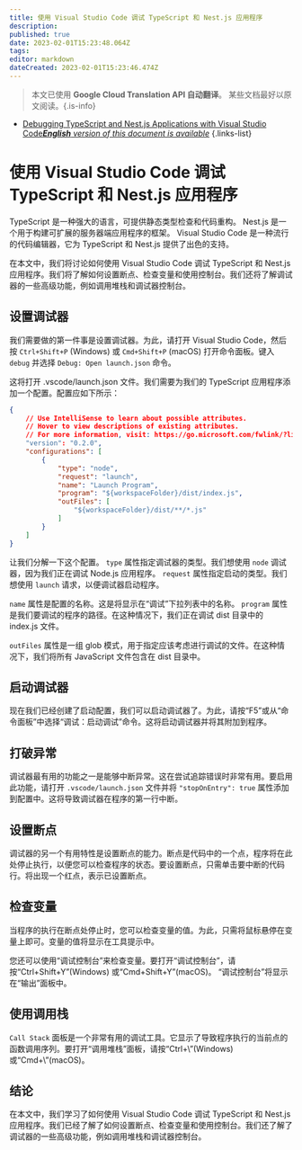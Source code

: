 ```yaml
---
title: 使用 Visual Studio Code 调试 TypeScript 和 Nest.js 应用程序
description: 
published: true
date: 2023-02-01T15:23:48.064Z
tags: 
editor: markdown
dateCreated: 2023-02-01T15:23:46.474Z
---
```


> 本文已使用 **Google Cloud Translation API 自动翻译**。
某些文档最好以原文阅读。{.is-info}

- [Debugging TypeScript and Nest.js Applications with Visual Studio Code***English** version of this document is available*](/en/Knowledge-base/TypeScript/debugging-typescript-and-nest-js-applications-with-visual-studio-code)
{.links-list}



# 使用 Visual Studio Code 调试 TypeScript 和 Nest.js 应用程序

TypeScript 是一种强大的语言，可提供静态类型检查和代码重构。 Nest.js 是一个用于构建可扩展的服务器端应用程序的框架。 Visual Studio Code 是一种流行的代码编辑器，它为 TypeScript 和 Nest.js 提供了出色的支持。

在本文中，我们将讨论如何使用 Visual Studio Code 调试 TypeScript 和 Nest.js 应用程序。我们将了解如何设置断点、检查变量和使用控制台。我们还将了解调试器的一些高级功能，例如调用堆栈和调试器控制台。

## 设置调试器

我们需要做的第一件事是设置调试器。为此，请打开 Visual Studio Code，然后按 `Ctrl+Shift+P` (Windows) 或 `Cmd+Shift+P` (macOS) 打开命令面板。键入 `debug` 并选择 `Debug: Open launch.json` 命令。

这将打开 .vscode/launch.json 文件。我们需要为我们的 TypeScript 应用程序添加一个配置。配置应如下所示：

```json
{
    // Use IntelliSense to learn about possible attributes.
    // Hover to view descriptions of existing attributes.
    // For more information, visit: https://go.microsoft.com/fwlink/?linkid=830387
    "version": "0.2.0",
    "configurations": [
        {
            "type": "node",
            "request": "launch",
            "name": "Launch Program",
            "program": "${workspaceFolder}/dist/index.js",
            "outFiles": [
                "${workspaceFolder}/dist/**/*.js"
            ]
        }
    ]
}
```

让我们分解一下这个配置。 `type` 属性指定调试器的类型。我们想使用 `node` 调试器，因为我们正在调试 Node.js 应用程序。 `request` 属性指定启动的类型。我们想使用 `launch` 请求，以便调试器启动程序。

`name` 属性是配置的名称。这是将显示在“调试”下拉列表中的名称。 `program` 属性是我们要调试的程序的路径。在这种情况下，我们正在调试 dist 目录中的 index.js 文件。

`outFiles` 属性是一组 glob 模式，用于指定应该考虑进行调试的文件。在这种情况下，我们将所有 JavaScript 文件包含在 dist 目录中。

## 启动调试器

现在我们已经创建了启动配置，我们可以启动调试器了。为此，请按“F5”或从“命令面板”中选择“调试：启动调试”命令。这将启动调试器并将其附加到程序。

## 打破异常

调试器最有用的功能之一是能够中断异常。这在尝试追踪错误时非常有用。要启用此功能，请打开 `.vscode/launch.json` 文件并将 `"stopOnEntry": true` 属性添加到配置中。这将导致调试器在程序的第一行中断。

## 设置断点

调试器的另一个有用特性是设置断点的能力。断点是代码中的一个点，程序将在此处停止执行，以便您可以检查程序的状态。要设置断点，只需单击要中断的代码行。将出现一个红点，表示已设置断点。

## 检查变量

当程序的执行在断点处停止时，您可以检查变量的值。为此，只需将鼠标悬停在变量上即可。变量的值将显示在工具提示中。

您还可以使用“调试控制台”来检查变量。要打开“调试控制台”，请按“Ctrl+Shift+Y”(Windows) 或“Cmd+Shift+Y”(macOS)。 “调试控制台”将显示在“输出”面板中。

## 使用调用栈

`Call Stack` 面板是一个非常有用的调试工具。它显示了导致程序执行的当前点的函数调用序列。要打开“调用堆栈”面板，请按“Ctrl+\”(Windows) 或“Cmd+\”(macOS)。

## 结论

在本文中，我们学习了如何使用 Visual Studio Code 调试 TypeScript 和 Nest.js 应用程序。我们已经了解了如何设置断点、检查变量和使用控制台。我们还了解了调试器的一些高级功能，例如调用堆栈和调试器控制台。